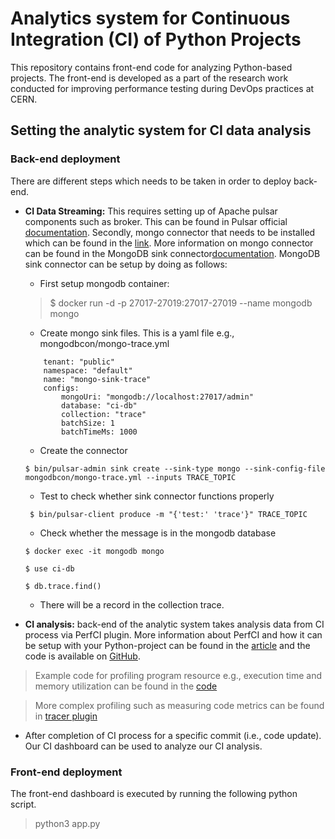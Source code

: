 # Analytics system for Continuous Integration (CI) of Python Projects

This repository contains front-end code for analyzing Python-based projects. The front-end is developed as a part of the research work conducted for improving performance testing during DevOps practices at CERN.

## Setting the analytic system for CI data analysis

### Back-end deployment
There are different steps which needs to be taken in order to deploy back-end. 

- **CI Data Streaming:** This requires setting up of Apache pulsar components such as broker. This can be found in Pulsar official [documentation](https://pulsar.apache.org/). Secondly, mongo connector that needs to be installed which can be found in the [link](https://pulsar.apache.org/download/). More information on  mongo connector can be found in the MongoDB sink connector[documentation](https://pulsar.apache.org/docs/en/io-mongo-sink/). MongoDB sink connector can be setup by doing as follows:
    - First setup mongodb container: 
    > $ docker run -d -p 27017-27019:27017-27019 --name mongodb mongo
    - Create mongo sink files. This is a yaml file e.g., mongodbcon/mongo-trace.yml
    ```  
        tenant: "public"
        namespace: "default"
        name: "mongo-sink-trace"
        configs:
            mongoUri: "mongodb://localhost:27017/admin"
            database: "ci-db"
            collection: "trace"
            batchSize: 1
            batchTimeMs: 1000
    ```
    
    - Create the connector
     ```
     $ bin/pulsar-admin sink create --sink-type mongo --sink-config-file mongodbcon/mongo-trace.yml --inputs TRACE_TOPIC 
     ```

    - Test to check whether sink connector functions properly
    ```
     $ bin/pulsar-client produce -m "{'test:' 'trace'}" TRACE_TOPIC
    ```
    - Check whether the message is in the mongodb database
    ```
    $ docker exec -it mongodb mongo
    ```

    ```
    $ use ci-db
    ```

    ```
    $ db.trace.find()
    ```
    
    - There will be a record in the collection trace.

- **CI analysis:**  back-end of the analytic system takes analysis data from CI process via PerfCI plugin. More information about PerfCI and how it can be setup with your Python-project can be found in the [article](https://ieeexplore.ieee.org/document/9286019) and the code is available on [GitHub](https://github.com/JesperStromblad/perfci).

 > Example code for profiling program resource e.g., execution time and memory utilization can be found in the [code](https://github.com/JesperStromblad/perfci/blob/main/plugins/resourcecollector.py)

> More complex profiling such as measuring code metrics can be found in [tracer plugin](https://github.com/JesperStromblad/perfci/blob/main/plugins/tracer.py)

- After completion of CI process for a specific commit (i.e., code update). Our CI dashboard can be used to analyze our CI analysis.

### Front-end deployment

The front-end dashboard is executed by running the following python script.
> python3 app.py


